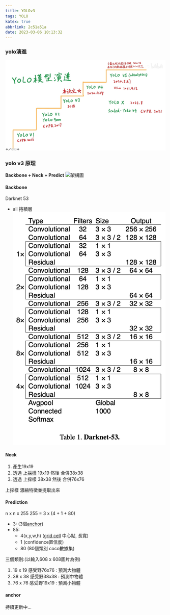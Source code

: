 ```yaml
---
title: YOLOv3
tags: YOLO
katex: true
abbrlink: 2c51a51a
date: 2023-03-06 10:13:32
---
```

### yolo演進
<!-- <img src="source\_posts\yolov3\evolve.png"> -->
![這是演進](yolov3/evolve.png)

### yolo v3 原理
**Backbone + Neck + Predict** 
<img src="..\yolov3\structure.png" alt="架構圖" title="這是架構" >

#### Backbone
Darknet 53
- all 捲積層
![darknet_53](yolov3/Screen_Shot_2020-06-24_at_12.53.56_PM_QQoF5AO.png)

#### Neck
1. 產生19x19
2. 透過 [上採樣](#top) 19x19 然後 合併38x38 
3. 透過 上採樣 38x38 然後 合併76x76
   
<a id="top">上採樣</a>
濃縮特徵並提取出來

#### Prediction
n x n x 255 
255 = 3 x (4 + 1 + 80)
- 3: (3個[anchor](#anchor)) 
- 85: 
  - 4(x,y,w,h) ([grid cell](#grid) 中心點, 長寬)
  - 1 (confidence置信度)
  - 80 (80個類別 coco數據集)

三個類別:(以輸入608 x 608圖片為例)
1. 19 x 19 感受野76x76 : 預測大物體
2. 38 x 38 感受野38x38 : 預測中物體
3. 76 x 76 感受野19x19 : 預測小物體


#### anchor

持續更新中...
